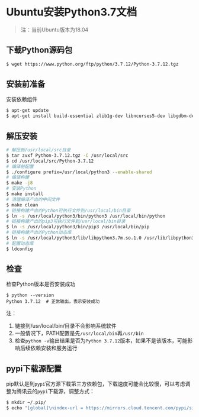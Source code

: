 # Ubuntu安装Python3.7文档
> 注：当前Ubuntu版本为18.04

## 下载Python源码包
```bash
$ wget https://www.python.org/ftp/python/3.7.12/Python-3.7.12.tgz
```
## 安装前准备
安装依赖组件
```bash
$ apt-get update
$ apt-get install build-essential zlib1g-dev libncurses5-dev libgdbm-dev libnss3-dev libssl-dev libsqlite3-dev libreadline-dev libffi-dev wget libbz2-dev tk-dev gcc make
```

## 解压安装
```bash
# 解压到/usr/local/src目录
$ tar zvxf Python-3.7.12.tgz -C /usr/local/src
$ cd /usr/local/src/Python-3.7.12
# 编译前配置
$ ./configure prefix=/usr/local/python3 --enable-shared
# 编译构建
$ make -j8
# 安装Python
$ make install
# 清理编译产出的中间文件
$ make clean
# 链接构建产出的Python可执行文件到/usr/local/bin目录
$ ln -s /usr/local/python3/bin/python3 /usr/local/bin/python
# 链接构建产出的pip3可执行文件到/usr/local/bin目录
$ ln -s /usr/local/python3/bin/pip3 /usr/local/bin/pip
# 链接构建产出的Python动态库
$ ln -s /usr/local/python3/lib/libpython3.7m.so.1.0 /usr/lib/libpython3.7m.so.1.0
# 配置动态库
$ ldconfig
```

## 检查
检查Python版本是否安装成功
```
$ python --version
Python 3.7.12  # 正常输出，表示安装成功
```

注：
1. 链接到/usr/local/bin/目录不会影响系统软件
2. 一般情况下，PATH配置是先``/usr/local/bin``再``/usr/bin``
3. 检查``python -v``输出结果是否为``Python 3.7.12``版本，如果不是该版本，可能影响后续依赖安装和服务运行


## pypi下载源配置
pip默认是到``pypi``官方源下载第三方依赖包，下载速度可能会比较慢，可以考虑调整为腾讯云的``pypi``下载源，调整方式：

```bash
$ mkdir ~/.pip/
$ echo "[global]\nindex-url = https://mirrors.cloud.tencent.com/pypi/simple" >> ~/.pip/pip.conf
```